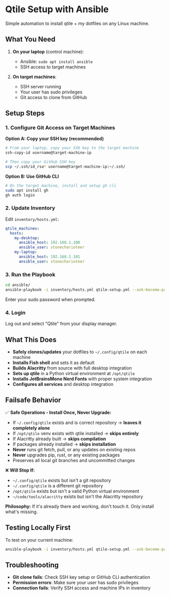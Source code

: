 # Qtile Setup with Ansible

Simple automation to install qtile + my dotfiles on any Linux machine.

## What You Need

1. **On your laptop** (control machine):
   - Ansible: `sudo apt install ansible`
   - SSH access to target machines

2. **On target machines**:
   - SSH server running
   - Your user has sudo privileges
   - Git access to clone from GitHub

## Setup Steps

### 1. Configure Git Access on Target Machines

**Option A: Copy your SSH key (recommended)**
```bash
# From your laptop, copy your SSH key to the target machine
ssh-copy-id username@target-machine-ip

# Then copy your GitHub SSH key
scp ~/.ssh/id_rsa* username@target-machine-ip:~/.ssh/
```

**Option B: Use GitHub CLI**
```bash
# On the target machine, install and setup gh cli
sudo apt install gh
gh auth login
```

### 2. Update Inventory

Edit `inventory/hosts.yml`:
```yaml
qtile_machines:
  hosts:
    my-desktop:
      ansible_host: 192.168.1.100
      ansible_user: stonecharioteer
    my-laptop:
      ansible_host: 192.168.1.101
      ansible_user: stonecharioteer
```

### 3. Run the Playbook

```bash
cd ansible/
ansible-playbook -i inventory/hosts.yml qtile-setup.yml --ask-become-pass
```

Enter your sudo password when prompted.

### 4. Login

Log out and select "Qtile" from your display manager.

## What This Does

- **Safely clones/updates** your dotfiles to `~/.config/qtile` on each machine
- **Installs Fish shell** and sets it as default
- **Builds Alacritty** from source with full desktop integration
- **Sets up qtile** in a Python virtual environment at `/opt/qtile`
- **Installs JetBrainsMono Nerd Fonts** with proper system integration
- **Configures all services** and desktop integration

## Failsafe Behavior

✅ **Safe Operations - Install Once, Never Upgrade:**
- If `~/.config/qtile` exists and is correct repository → **leaves it completely alone**
- If `/opt/qtile` venv exists with qtile installed → **skips entirely**
- If Alacritty already built → **skips compilation**
- If packages already installed → **skips installation**
- **Never** runs git fetch, pull, or any updates on existing repos
- **Never** upgrades pip, rust, or any existing packages
- Preserves all local git branches and uncommitted changes

❌ **Will Stop If:**
- `~/.config/qtile` exists but isn't a git repository
- `~/.config/qtile` is a different git repository 
- `/opt/qtile` exists but isn't a valid Python virtual environment
- `~/code/tools/alacritty` exists but isn't the Alacritty repository

**Philosophy:** If it's already there and working, don't touch it. Only install what's missing.

## Testing Locally First

To test on your current machine:
```bash
ansible-playbook -i inventory/hosts.yml qtile-setup.yml --ask-become-pass --limit localhost
```

## Troubleshooting

- **Git clone fails**: Check SSH key setup or GitHub CLI authentication
- **Permission errors**: Make sure your user has sudo privileges
- **Connection fails**: Verify SSH access and machine IPs in inventory